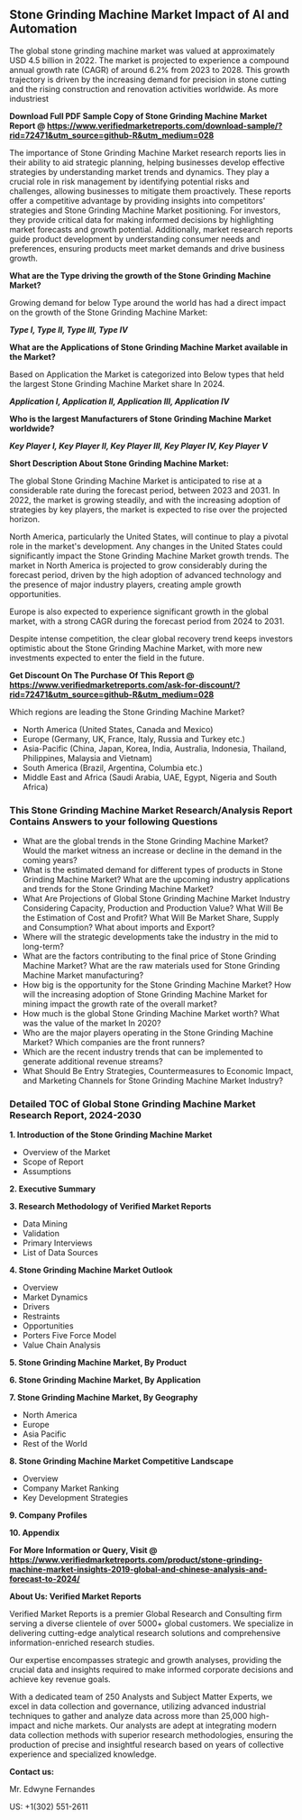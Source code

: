 <h2>Stone Grinding Machine Market Impact of AI and Automation</h2><p>The global stone grinding machine market was valued at approximately USD 4.5 billion in 2022. The market is projected to experience a compound annual growth rate (CAGR) of around 6.2% from 2023 to 2028. This growth trajectory is driven by the increasing demand for precision in stone cutting and the rising construction and renovation activities worldwide. As more industriest</p><p id="" class=""><strong>Download Full PDF Sample Copy of Stone Grinding Machine Market Report @ <a href="https://www.verifiedmarketreports.com/download-sample/?rid=72471&utm_source=github-R&utm_medium=028" target="_blank">https://www.verifiedmarketreports.com/download-sample/?rid=72471&utm_source=github-R&utm_medium=028</a></strong></p><p>The importance of&nbsp;Stone Grinding Machine Market research reports lies in their ability to aid strategic planning, helping businesses develop effective strategies by understanding market trends and dynamics. They play a crucial role in risk management by identifying potential risks and challenges, allowing businesses to mitigate them proactively. These reports offer a competitive advantage by providing insights into competitors' strategies and Stone Grinding Machine Market positioning. For investors, they provide critical data for making informed decisions by highlighting market forecasts and growth potential. Additionally, market research reports guide product development by understanding consumer needs and preferences, ensuring products meet market demands and drive business growth.</p><p><strong>What are the&nbsp;Type driving the growth of the Stone Grinding Machine Market?</strong></p><p id="" class="">Growing demand for below Type around the world has had a direct impact on the growth of the Stone Grinding Machine Market:</p><em><strong>Type I, Type II, Type III, Type IV</strong></em></p><strong>What are the&nbsp;Applications&nbsp;of Stone Grinding Machine Market available in the Market?</strong></p><p id="" class="">Based on Application the Market is categorized into Below types that held the largest Stone Grinding Machine Market share In 2024.</p><em><strong>Application I, Application II, Application III, Application IV</strong></em></p><strong>Who is the largest Manufacturers of Stone Grinding Machine Market worldwide?</strong></p><p><em><strong>Key Player I, Key Player II, Key Player III, Key Player IV, Key Player V</strong></em></p><p id="" class=""><strong>Short Description About Stone Grinding Machine Market:</strong></p><p>The global Stone Grinding Machine Market is anticipated to rise at a considerable rate during the forecast period, between 2023 and 2031. In 2022, the market is growing steadily, and with the increasing adoption of strategies by key players, the market is expected to rise over the projected horizon.</p><p>North America, particularly the United States, will continue to play a pivotal role in the market's development. Any changes in the United States could significantly impact the Stone Grinding Machine Market growth trends. The market in North America is projected to grow considerably during the forecast period, driven by the high adoption of advanced technology and the presence of major industry players, creating ample growth opportunities.</p><p>Europe is also expected to experience significant growth in the global market, with a strong CAGR during the forecast period from 2024 to 2031.</p><p>Despite intense competition, the clear global recovery trend keeps investors optimistic about the Stone Grinding Machine Market, with more new investments expected to enter the field in the future.</p><p id="" class=""><strong>Get Discount On The Purchase Of This Report @ <a href="https://www.verifiedmarketreports.com/ask-for-discount/?rid=72471&utm_source=github-R&utm_medium=028" target="_blank">https://www.verifiedmarketreports.com/ask-for-discount/?rid=72471&utm_source=github-R&utm_medium=028</a></strong></p>Which regions are leading the Stone Grinding Machine Market?</p><ul><li>North America (United States, Canada and Mexico)</li><li>Europe (Germany, UK, France, Italy, Russia and Turkey etc.)</li><li>Asia-Pacific (China, Japan, Korea, India, Australia, Indonesia, Thailand, Philippines, Malaysia and Vietnam)</li><li>South America (Brazil, Argentina, Columbia etc.)</li><li>Middle East and Africa (Saudi Arabia, UAE, Egypt, Nigeria and South Africa)</li></ul><h3 id="" class="">This Stone Grinding Machine Market Research/Analysis Report Contains Answers to your following Questions</h3><ul><li>What are the global trends in the Stone Grinding Machine Market? Would the market witness an increase or decline in the demand in the coming years?</li><li>What is the estimated demand for different types of products in Stone Grinding Machine Market? What are the upcoming industry applications and trends for the Stone Grinding Machine Market?</li><li>What Are Projections of Global Stone Grinding Machine Market Industry Considering Capacity, Production and Production Value? What Will Be the Estimation of Cost and Profit? What Will Be Market Share, Supply and Consumption? What about imports and Export?</li><li>Where will the strategic developments take the industry in the mid to long-term?</li><li>What are the factors contributing to the final price of Stone Grinding Machine Market? What are the raw materials used for Stone Grinding Machine Market manufacturing?</li><li>How big is the opportunity for the Stone Grinding Machine Market? How will the increasing adoption of Stone Grinding Machine Market for mining impact the growth rate of the overall market?</li><li>How much is the global Stone Grinding Machine Market worth? What was the value of the market In 2020?</li><li>Who are the major players operating in the Stone Grinding Machine Market? Which companies are the front runners?</li><li>Which are the recent industry trends that can be implemented to generate additional revenue streams?</li><li>What Should Be Entry Strategies, Countermeasures to Economic Impact, and Marketing Channels for Stone Grinding Machine Market Industry?</li></ul><h3 id="" class="">Detailed TOC of Global Stone Grinding Machine Market Research Report, 2024-2030</h3><p id="" class=""><strong>1. Introduction of the Stone Grinding Machine Market</strong></p><ul><li>Overview of the Market</li><li>Scope of Report</li><li>Assumptions</li></ul><p id="" class=""><strong>2. Executive Summary</strong></p><p id="" class=""><strong>3. Research Methodology of Verified Market Reports</strong></p><ul><li>Data Mining</li><li>Validation</li><li>Primary Interviews</li><li>List of Data Sources</li></ul><p id="" class=""><strong>4. Stone Grinding Machine Market Outlook</strong></p><ul><li>Overview</li><li>Market Dynamics</li><li>Drivers</li><li>Restraints</li><li>Opportunities</li><li>Porters Five Force Model</li><li>Value Chain Analysis</li></ul><p id="" class=""><strong>5. Stone Grinding Machine Market, By Product</strong></p><p id="" class=""><strong>6. Stone Grinding Machine Market, By Application</strong></p><p id="" class=""><strong>7. Stone Grinding Machine Market, By Geography</strong></p><ul><li>North America</li><li>Europe</li><li>Asia Pacific</li><li>Rest of the World</li></ul><p id="" class=""><strong>8. Stone Grinding Machine Market Competitive Landscape</strong></p><ul><li>Overview</li><li>Company Market Ranking</li><li>Key Development Strategies</li></ul><p id="" class=""><strong>9. Company Profiles</strong></p><p id="" class=""><strong>10. Appendix</strong></p><p id="" class=""><strong>For More Information or Query, Visit @ <a href="https://www.verifiedmarketreports.com/product/stone-grinding-machine-market-insights-2019-global-and-chinese-analysis-and-forecast-to-2024/" target="_blank">https://www.verifiedmarketreports.com/product/stone-grinding-machine-market-insights-2019-global-and-chinese-analysis-and-forecast-to-2024/</a></strong></p><p id="" class=""><strong>About Us: Verified Market Reports</strong></p><p id="" class="">Verified Market Reports is a premier Global Research and Consulting firm serving a diverse clientele of over 5000+ global customers. We specialize in delivering cutting-edge analytical research solutions and comprehensive information-enriched research studies.</p><p id="" class="">Our expertise encompasses strategic and growth analyses, providing the crucial data and insights required to make informed corporate decisions and achieve key revenue goals.</p><p id="" class="">With a dedicated team of 250 Analysts and Subject Matter Experts, we excel in data collection and governance, utilizing advanced industrial techniques to gather and analyze data across more than 25,000 high-impact and niche markets. Our analysts are adept at integrating modern data collection methods with superior research methodologies, ensuring the production of precise and insightful research based on years of collective experience and specialized knowledge.</p><p id="" class=""><strong>Contact us:</strong></p><p id="" class="">Mr. Edwyne Fernandes</p><p id="" class="">US: +1(302) 551-2611</p>